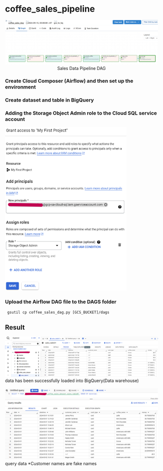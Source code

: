 <h1> coffee_sales_pipeline </h1> 
<p align="center">
  <img src="./pics/coffee_sales_dag.png" width="1000"> <br>
  Sales Data Pipeline DAG
</p>

<h3> Create Cloud Composer (Airflow) and then set up the environment </h3>
<h3> Create dataset and table in BigQuery </h3>
<h3> Adding the Storage Object Admin role to the Cloud SQL service account </h3> 
<p>
  <img src="./pics/grant_access_cloudsql.png" width="400"> <br>
</p>

<h3> Upload the Airflow DAG file to the DAGS folder </h3> 
<p>
  <pre><code> gsutil cp coffee_sales_dag.py [GCS_BUCKET]/dags </code></pre>
</p>


<h2> Result </h2> 
<p>
  <img src="./pics/data_in_bq.png" width="1000"> <br>
  data has been successfully loaded into BigQuery(Data warehouse) <br><br>
  <img src="./pics/querydata.png" width="800"> <br>
  query data *Customer names are fake names
</p>
